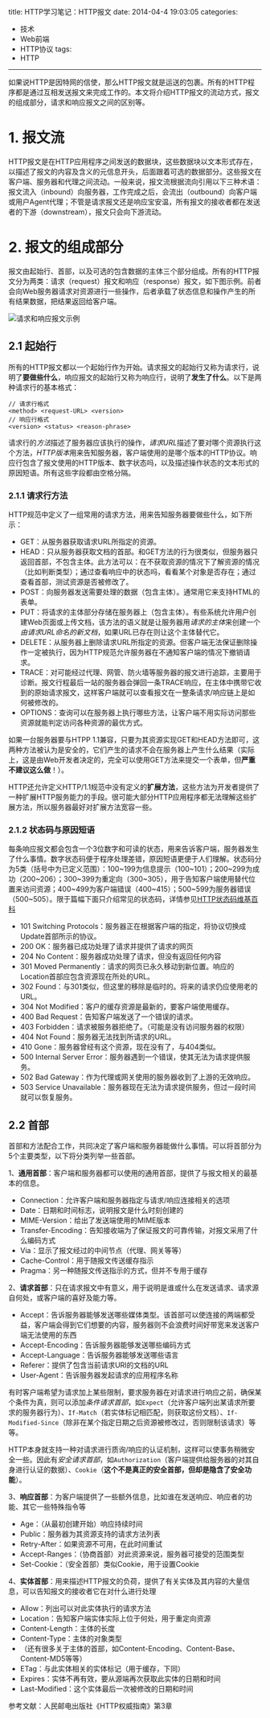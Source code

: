 title: HTTP学习笔记：HTTP报文
date: 2014-04-4 19:03:05
categories:
- 技术
- Web前端
- HTTP协议
tags:
- HTTP
---
如果说HTTP是因特网的信使，那么HTTP报文就是运送的包裹。所有的HTTP程序都是通过互相发送报文来完成工作的。本文将介绍HTTP报文的流动方式，报文的组成部分，请求和响应报文之间的区别等。

<!-- more -->

# 1. 报文流

HTTP报文是在HTTP应用程序之间发送的数据块，这些数据块以文本形式存在，以描述了报文的内容及含义的元信息开头，后面跟着可选的数据部分。这些报文在客户端、服务器和代理之间流动。一般来说，报文流根据流向引用以下三种术语：报文流入（inbound）向服务器，工作完成之后，会流出（outbound）向客户端或用户Agent代理；不管是请求报文还是响应宝安温，所有报文的接收者都在发送者的下游（downstream），报文只会向下游流动。

# 2. 报文的组成部分

报文由起始行、首部，以及可选的包含数据的主体三个部分组成。所有的HTTP报文分为两类：请求（request）报文和响应（response）报文，如下图示例。前者会向Web服务器请求对资源进行一些操作，后者承载了状态信息和操作产生的所有结果数据，把结果返回给客户端。

![请求和响应报文示例](https://raytaylorlin-blog.oss-cn-shenzhen.aliyuncs.com/image/HTTP/%E8%AF%B7%E6%B1%82%E5%92%8C%E5%93%8D%E5%BA%94%E6%8A%A5%E6%96%87%E7%A4%BA%E4%BE%8B.jpg)

## 2.1 起始行

所有的HTTP报文都以一个起始行作为开始。请求报文的起始行又称为请求行，说明了**要做些什么**，响应报文的起始行又称为响应行，说明了**发生了什么**。以下是两种请求行的基本格式：

    // 请求行格式
    <method> <request-URL> <version>
    // 响应行格式
    <version> <status> <reason-phrase>

请求行的*方法*描述了服务器应该执行的操作，*请求URL*描述了要对哪个资源执行这个方法，*HTTP版本*用来告知服务器，客户端使用的是哪个版本的HTTP协议。响应行包含了报文使用的HTTP版本、数字状态吗，以及描述操作状态的文本形式的原因短语。所有这些字段都由空格分隔。

### 2.1.1 请求行方法

HTTP规范中定义了一组常用的请求方法，用来告知服务器要做些什么，如下所示：

* GET：从服务器获取请求URL所指定的资源。
* HEAD：只从服务器获取文档的首部。和GET方法的行为很类似，但服务器只返回首部，不包含主体。此方法可以：在不获取资源的情况下了解资源的情况（比如判断类型）；通过查看响应中的状态吗，看看某个对象是否存在；通过查看首部，测试资源是否被修改了。
* POST：向服务器发送需要处理的数据（包含主体）。通常用它来支持HTML的表单。
* PUT：将请求的主体部分存储在服务器上（包含主体）。有些系统允许用户创建Web页面或上传文档，该方法的语义就是让服务器用*请求的主体*来创建一个*由请求URL命名的新文档*，如果URL已存在则让这个主体替代它。
* DELETE：从服务器上删除请求URL所指定的资源。但客户端无法保证删除操作一定被执行，因为HTTP规范允许服务器在不通知客户端的情况下撤销请求。
* TRACE：对可能经过代理、网管、防火墙等服务器的报文进行追踪，主要用于诊断。报文行程最后一站的服务器会弹回一条TRACE响应，在主体中携带它收到的原始请求报文，这样客户端就可以查看报文在一整条请求/响应链上是如何被修改的。
* OPTIONS：查询可以在服务器上执行哪些方法，让客户端不用实际访问那些资源就能判定访问各种资源的最优方式。

如果一台服务器要与HTPP 1.1兼容，只要为其资源实现GET和HEAD方法即可，这两种方法被认为是安全的，它们产生的请求不会在服务器上产生什么结果（实际上，这是由Web开发者决定的，完全可以使用GET方法来提交一个表单，但**严重不建议这么做**！）。

HTTP还允许定义HTTP/1.1规范中没有定义的**扩展方法**，这些方法为开发者提供了一种扩展HTTP服务能力的手段。很可能大部分HTTP应用程序都无法理解这些扩展方法，所以服务器最好对扩展方法宽容一些。

### 2.1.2 状态码与原因短语

每条响应报文都会包含一个3位数字和可读的状态，用来告诉客户端，服务器发生了什么事情。数字状态码便于程序处理差错，原因短语更便于人们理解。状态码分为5类（括号中为已定义范围）：100~199为信息提示（100~101）；200~299为成功（200~206）；300~399为重定向（300~305），用于告知客户端使用替代位置来访问资源；400~499为客户端错误（400~415）；500~599为服务器错误（500~505）。限于篇幅下面只介绍常见的状态码，详情参见[HTTP状态码维基百科](http://zh.wikipedia.org/wiki/HTTP%E7%8A%B6%E6%80%81%E7%A0%81)

* 101 Switching Protocols：服务器正在根据客户端的指定，将协议切换成Update首部所示的协议。
* 200 OK：服务器已成功处理了请求并提供了请求的网页
* 204 No Content：服务器成功处理了请求，但没有返回任何内容
* 301 Moved Permanently：请求的网页已永久移动到新位置。响应的Location首部应包含资源现在所处的URL。
* 302 Found：与301类似，但这里的移除是临时的。将来的请求仍应使用老的URL。
* 304 Not Modified：客户的缓存资源是最新的，要客户端使用缓存。
* 400 Bad Request：告知客户端发送了一个错误的请求。
* 403 Forbidden：请求被服务器拒绝了。（可能是没有访问服务器的权限）
* 404 Not Found：服务器无法找到所请求的URL。
* 410 Gone：服务器曾经有这个资源，现在没有了，与404类似。
* 500 Internal Server Error：服务器遇到一个错误，使其无法为请求提供服务。
* 502 Bad Gateway：作为代理或网关使用的服务器收到了上游的无效响应。
* 503 Service Unavailable：服务器现在无法为请求提供服务，但过一段时间就可以恢复服务。

## 2.2 首部

首部和方法配合工作，共同决定了客户端和服务器能做什么事情。可以将首部分为5个主要类型，以下将分类列举一些首部。

1、**通用首部**：客户端和服务器都可以使用的通用首部，提供了与报文相关的最基本的信息。
* Connection：允许客户端和服务器指定与请求/响应连接相关的选项
* Date：日期和时间标志，说明报文是什么时刻创建的
* MIME-Version：给出了发送端使用的MIME版本
* Transfer-Encoding：告知接收端为了保证报文的可靠传输，对报文采用了什么编码方式
* Via：显示了报文经过的中间节点（代理、网关等等）
* Cache-Control：用于随报文传送缓存指示
* Pragma：另一种随报文传送指示的方式，但并不专用于缓存

2、**请求首部**：只在请求报文中有意义，用于说明是谁或什么在发送请求、请求源自何处，或客户端的喜好及能力等。
* Accept：告诉服务器能够发送哪些媒体类型。该首部可以使连接的两端都受益，客户端会得到它们想要的内容，服务器则不会浪费时间好带宽来发送客户端无法使用的东西
* Accept-Encoding：告诉服务器能够发送哪些编码方式
* Accept-Language：告诉服务器能够发送哪些语言
* Referer：提供了包含当前请求URI的文档的URL
* User-Agent：告诉服务器发起请求的应用程序名称

有时客户端希望为请求加上某些限制，要求服务器在对请求进行响应之前，确保某个条件为真，则可以添加*条件请求首部*，如`Expect`（允许客户端列出某请求所要求的服务器行为）、`If-Match`（若实体标记相匹配，则获取这份文档）、`If-Modified-Since`（除非在某个指定日期之后资源被修改过，否则限制该请求）等等。

HTTP本身就支持一种对请求进行质询/响应的认证机制，这样可以使事务稍微安全一些。因此有*安全请求首部*，如`Authorization`（客户端提供给服务器的对其自身进行认证的数据）、`Cookie`（**这个不是真正的安全首部，但却是隐含了安全功能**）。

3、**响应首部**：为客户端提供了一些额外信息，比如谁在发送响应、响应者的功能、其它一些特殊指令等
* Age：（从最初创建开始）响应持续时间
* Public：服务器为其资源支持的请求方法列表
* Retry-After：如果资源不可用，在此时间重试
* Accept-Ranges：（协商首部）对此资源来说，服务器可接受的范围类型
* Set-Cookie：（安全首部）类似Cookie，用于设置Cookie

4、**实体首部**：用来描述HTTP报文的负荷，提供了有关实体及其内容的大量信息，可以告知报文的接收者它在对什么进行处理
* Allow：列出可以对此实体执行的请求方法
* Location：告知客户端实体实际上位于何处，用于重定向资源
* Content-Length：主体的长度
* Content-Type：主体的对象类型
* （还有很多关于主体的首部，如Content-Encoding、Content-Base、Content-MD5等等）
* ETag：与此实体相关的实体标记（用于缓存，下同）
* Expires：实体不再有效，要从源端再次获取此实体的日期和时间
* Last-Modified：这个实体最后一次被修改的日期和时间

参考文献：人民邮电出版社《HTTP权威指南》第3章
